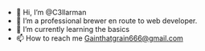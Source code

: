 - 👋 Hi, I’m @C3llarman
- 👀 I’m a professional brewer en route to web developer. 
- 🌱 I’m currently learning the basics
- 📫 How to reach me Gainthatgrain666@gmail.com

<!---
C3llarman/C3llarman is a ✨ special ✨ repository because its `README.md` (this file) appears on your GitHub profile.
You can click the Preview link to take a look at your changes.
--->
